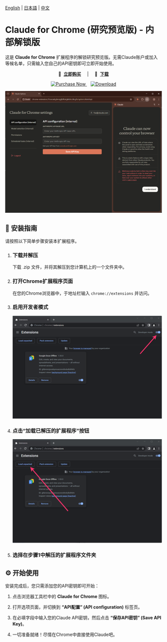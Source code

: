 [English](./README.md) | [日本語](./README_ja.md) | [中文](./README_zh.md)

# Claude for Chrome (研究预览版) - 内部解锁版

这是 **Claude for Chrome** 扩展程序的解锁研究预览版。无需Claude账户或加入等候名单，只需输入您自己的API密钥即可立即开始使用。

<p align="center">
🛒&nbsp;&nbsp;<a href="https://hybrid44.gumroad.com/l/claude-for-chrome"><b>立即购买</b></a>
&nbsp;&nbsp;&nbsp;&nbsp;|&nbsp;&nbsp;&nbsp;&nbsp;
🚀&nbsp;&nbsp;<a href="https://hybrid44.gumroad.com/l/claude-for-chrome"><b>下载</b></a>
</p>

<p align="center">
  <a href="https://hybrid44.gumroad.com/l/claude-for-chrome">
    <img src="https://img.shields.io/badge/-%E2%9B%92%EF%B8%8F%20Purchase-brightgreen?style=for-the-badge&logo=gumroad" alt="Purchase Now">
  </a>
  &nbsp;&nbsp;
  <a href="https://hybrid44.gumroad.com/l/claude-for-chrome">
    <img src="https://img.shields.io/badge/-%F0%9F%9A%80%20Download-blue?style=for-the-badge&logo=download" alt="Download">
  </a>
</p>

![](./assets/options.png)

## 🚀 安装指南

请按照以下简单步骤安装本扩展程序。

1. ### 下载并解压

   下载 .zip 文件，并将其解压到您计算机上的一个文件夹中。

2. ### 打开Chrome扩展程序页面

   在您的Chrome浏览器中，于地址栏输入 `chrome://extensions` 并访问。

3. ### 启用开发者模式
   ![](./assets/dev-mode.png)
4. ### 点击“加载已解压的扩展程序”按钮
   ![](./assets/load-unpacked.png)
5. ### 选择在步骤1中解压的扩展程序文件夹

## ⚙️ 开始使用

安装完成后，您只需添加您的API密钥即可开始：

1. 点击浏览器工具栏中的 **Claude for Chrome** 图标。

2. 打开选项页面，并切换到 **“API配置” (API configuration)** 标签页。

3. 在必填字段中输入您的Claude API密钥，然后点击 **“保存API密钥” (Save API Key)**。

4. 一切准备就绪！尽情在Chrome中直接使用Claude吧。